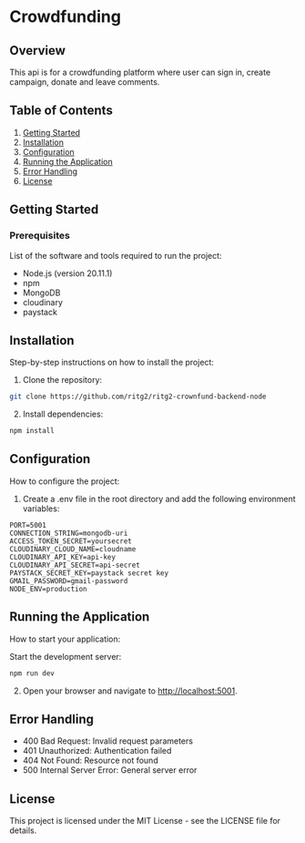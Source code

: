 # Crowdfunding

## Overview

This api is for a crowdfunding platform where user can sign in,  create campaign, donate and leave comments.

## Table of Contents

1. [Getting Started](#getting-started)
2. [Installation](#installation)
3. [Configuration](#configuration)
4. [Running the Application](#running-the-application)
5. [Error Handling](#error-handling)
6. [License](#license)

## Getting Started

### Prerequisites

List of the software and tools required to run the project:

- Node.js (version 20.11.1)
- npm
- MongoDB
- cloudinary
- paystack

## Installation

Step-by-step instructions on how to install the project:
1. Clone the repository:
```bash
git clone https://github.com/ritg2/ritg2-crownfund-backend-node
```

2. Install dependencies:
```bash
npm install
```


## Configuration

How to configure the project:

1. Create a .env file in the root directory and add the following environment variables:
```plaintext
PORT=5001
CONNECTION_STRING=mongodb-uri
ACCESS_TOKEN_SECRET=yoursecret
CLOUDINARY_CLOUD_NAME=cloudname
CLOUDINARY_API_KEY=api-key
CLOUDINARY_API_SECRET=api-secret
PAYSTACK_SECRET_KEY=paystack secret key
GMAIL_PASSWORD=gmail-password
NODE_ENV=production
```

## Running the Application

How to start your application:

Start the development server:
```bash
npm run dev
```

2. Open your browser and navigate to [http://localhost:5001](http://localhost:5001).

## Error Handling

- 400 Bad Request: Invalid request parameters
- 401 Unauthorized: Authentication failed
- 404 Not Found: Resource not found
- 500 Internal Server Error: General server error

## License

This project is licensed under the MIT License - see the LICENSE file for details.
